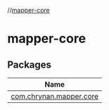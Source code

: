 //[mapper-core](index.md)



# mapper-core  


## Packages  
  
|  Name | 
|---|
| <a name="com.chrynan.mapper.core////PointingToDeclaration/"></a>[com.chrynan.mapper.core](mapper-core/com.chrynan.mapper.core/index.md)|

